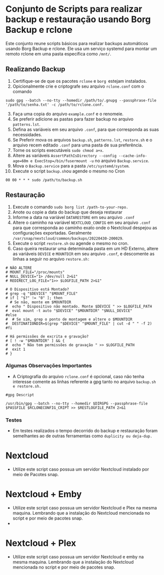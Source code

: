 # **Conjunto de Scripts para realizar backup e restauração usando Borg Backup e rclone**

Este conjunto reune scripts básicos para realizar backups automáticos usando Borg Backup e rclone. Ele usa um serviço systemd para montar um remoto rclone em uma pasta especifica como `/mnt/`.

## **Realizando Backup**

 1. Certifique-se de que os pacotes `rclone` e  `borg `estejam instalados. 
  2. Opicionalmente crie e criptografe seu arquivo `rclone.conf` com o comando
 ````
 sudo gpg --batch --no-tty --homedir /path/to/.gnupg --passphrase-file '/path/to/senha.txt' -c /path/to/rclone.conf.
 ````
 3. Faça uma copia do arquivo `example.conf` e o renomeie.
 4. Se preferir adicione as pastas para fazer backup no arquivo `patterns.lst`.
 5. Defina as variáveis em seu arquivo `.conf`, para que corresponda as suas necessidades.
 6. Se Preferir mova os arquivos `backup.sh`, `patterns.lst`, `restore.sh` e o arquivo recem editado `.conf` para uma pasta de sua preferência.
 7. Torne os scripts executáveis `sudo chmod a+x`.
 8. Altere as variáveis `AssertPathIsDirectory --config --cache-info-age=60m e ExecStop=/bin/fusermount -u` no arquivo `Backup.service`.
 9. Mova o `Backup.service` para a pasta `/etc/systemd/system`.
  10. Execute o script `backup.sh`ou agende o mesmo no Cron 
 ````
 00 00 * * * sudo /path/to/backup.sh
 ```` 
## **Restauração**

1. Execute o comando `sudo borg list /path-to-your-repo.`
2. Anote ou copie a data do backup que deseja restaurar 
3. Informe a data na variável `DATARESTORE` em seu arquivo `.conf`
4. Altere o caminho na variável `NEXTCLOUD_CONFIG` em seu arquivo `.conf` para que corresponda ao caminho exato onde o Nextcloud despejou as configurações exportadas. Geralmente `/var/snap/nextcloud/common/backups/20220430-200029`.
5. Execute o script `restore.sh` ou agende o mesmo no cron.
6. Caso queira restaurar uma determinada pasta em um HD Externo, altere as variáveis `DEVICE` e `MOUNTDIR` em seu arquivo `.conf`,  e descomente as linhas a seguir no arquivo `restore.sh:` 
```
# NÃO ALTERE
# MOUNT_FILE="/proc/mounts"
# NULL_DEVICE="1> /dev/null 2>&1"
# REDIRECT_LOG_FILE="1>> $LOGFILE_PATH 2>&1"

# O Dispositivo está Montado?
# grep -q "$DEVICE" "$MOUNT_FILE"
# if [ "$?" != "0" ]; then
  # Se não, monte em $MOUNTDIR
#  echo " Dispositivo não montado. Monte $DEVICE " >> $LOGFILE_PATH
#  eval mount -t auto "$DEVICE" "$MOUNTDIR" "$NULL_DEVICE"
#else
#  # Se sim, grep o ponto de montagem e altere o $MOUNTDIR
#  DESTINATIONDIR=$(grep "$DEVICE" "$MOUNT_FILE" | cut -d " " -f 2)
#fi

# Há permissões de excrita e gravação?
# [ ! -w "$MOUNTDIR" ] && {
#  echo " Não tem permissões de gravação " >> $LOGFILE_PATH
#  exit 1
# }
```

### Algumas Observações Importantes 

   - A Criptografia do arquivo `rclone.conf` é opcional, caso não tenha interesse comente as linhas referente a gpg tanto no arquivo `backup.sh e restore.sh.`
  ```
 #gpg Descript

/usr/bin/gpg --batch --no-tty --homedir $DIRGPG --passphrase-file $PASSFILE $RCLONECONFIG_CRIPT >> $RESTLOGFILE_PATH 2>&1
```
### Testes

 - Em testes realizados o tempo decorrido do backup e restauração foram semelhantes ao de outras ferramentas como `duplicity ou deja-dup.`

# **Nextcloud**

- Utilize este script caso possua um servidor Nextcloud instalado por meio de Pacotes snap.

# **Nextcloud + Emby**

- Utilize este script caso possua um servidor Nextcloud e Plex na mesma maquina. Lembrando que a instalação do Nextcloud mencionada no script e por meio de pacotes snap.
- 
# **Nextcloud + Plex**

- Utilize este script caso possua um servidor Nextcloud e emby na mesma maquina. Lembrando que a instalação do Nextcloud mencionada no script e por meio de pacotes snap.
